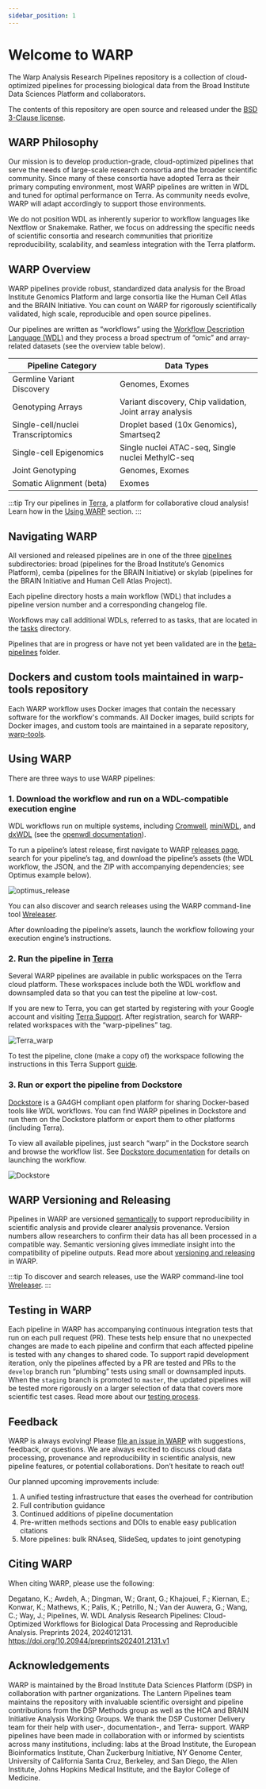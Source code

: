 ```yaml
---
sidebar_position: 1
---
```


# Welcome to WARP 

The Warp Analysis Research Pipelines repository is a collection of cloud-optimized pipelines for processing biological data from the Broad Institute Data Sciences Platform and collaborators.

The contents of this repository are open source and released under the [BSD 3-Clause license](https://github.com/broadinstitute/warp/blob/master/LICENSE).

## WARP Philosophy

Our mission is to develop production-grade, cloud-optimized pipelines that serve the needs of large-scale research consortia and the broader scientific community. Since many of these consortia have adopted Terra as their primary computing environment, most WARP pipelines are written in WDL and tuned for optimal performance on Terra. As community needs evolve, WARP will adapt accordingly to support those environments.

We do not position WDL as inherently superior to workflow languages like Nextflow or Snakemake. Rather, we focus on addressing the specific needs of scientific consortia and research communities that prioritize reproducibility, scalability, and seamless integration with the Terra platform. 

## WARP Overview

WARP pipelines provide robust, standardized data analysis for the Broad Institute Genomics Platform and large consortia like the Human Cell Atlas and the BRAIN Initiative. You can count on WARP for rigorously scientifically validated, high scale, reproducible and open source pipelines.

Our pipelines are written as “workflows” using the [Workflow Description Language (WDL)](https://openwdl.org/) and they process a broad spectrum of “omic” and array-related datasets (see the overview table below).

| Pipeline Category | Data Types |
| --- | --- |
| Germline Variant Discovery | Genomes, Exomes |
| Genotyping Arrays | Variant discovery, Chip validation, Joint array analysis |
| Single-cell/nuclei Transcriptomics | Droplet based (10x Genomics), Smartseq2 |
| Single-cell Epigenomics | Single nuclei ATAC-seq, Single nuclei MethylC-seq |
| Joint Genotyping | Genomes, Exomes |
| Somatic Alignment (beta) | Exomes |

:::tip
Try our pipelines in [Terra](https://app.terra.bio/#workspaces?tagsFilter%5B0%5D=warp-pipelines&tab=public), a platform for collaborative cloud analysis! Learn how  in the [Using WARP](#2-run-the-pipeline-in-terra) section.
:::


## Navigating WARP

All versioned and released pipelines are in one of the three [pipelines](https://github.com/broadinstitute/warp/tree/master/pipelines) subdirectories: broad (pipelines for the Broad Institute’s Genomics Platform), cemba (pipelines for the BRAIN Initiative) or skylab (pipelines for the BRAIN Initiative and Human Cell Atlas Project).

Each pipeline directory hosts a main workflow (WDL) that includes a pipeline version number and a corresponding changelog file.

Workflows may call additional WDLs, referred to as tasks, that are located in the [tasks](https://github.com/broadinstitute/warp/tree/master/tasks) directory.

Pipelines that are in progress or have not yet been validated are in the [beta-pipelines](https://github.com/broadinstitute/warp/tree/master/beta-pipelines) folder.

## Dockers and custom tools maintained in warp-tools repository
Each WARP workflow uses Docker images that contain the necessary software for the workflow's commands. All Docker images, build scripts for Docker images, and custom tools are maintained in a separate repository, [warp-tools](https://github.com/broadinstitute/warp-tools).

## Using WARP
There are three ways to use WARP pipelines:
### 1. Download the workflow and run on a WDL-compatible execution engine

WDL workflows run on multiple systems, including [Cromwell](https://cromwell.readthedocs.io/en/stable/), [miniWDL](https://github.com/chanzuckerberg/miniwdl), and [dxWDL](https://github.com/dnanexus/dxWDL) (see the [openwdl documentation](https://github.com/openwdl/wdl#execution-engines)). 


To run a pipeline’s latest release, first navigate to WARP [releases page](https://github.com/broadinstitute/warp/releases), search for your pipeline’s tag, and download the pipeline’s assets (the WDL workflow, the JSON, and the ZIP with accompanying dependencies; see Optimus example below).

![optimus_release](./images/optimus_release.png)

You can also discover and search releases using the WARP command-line tool [Wreleaser](https://github.com/broadinstitute/warp/tree/develop/wreleaser).

After downloading the pipeline’s assets, launch the workflow following your execution engine’s instructions.

### 2. Run the pipeline in [Terra](https://app.terra.bio/#workspaces?tagsFilter%5B0%5D=warp-pipelines&tab=public)

Several WARP pipelines are available in public workspaces on the Terra cloud platform. These workspaces include both the WDL workflow and downsampled data so that you can test the pipeline at low-cost.

If you are new to Terra, you can get started by registering with your Google account and visiting [Terra Support](https://support.terra.bio/hc/en-us). After registration, search for WARP-related workspaces with the “warp-pipelines” tag.

![Terra_warp](./images/Terra_warp.png)

To test the pipeline, clone (make a copy of) the workspace following the instructions in this Terra Support [guide](https://support.terra.bio/hc/en-us/articles/360026130851).

### 3. Run or export the pipeline from Dockstore

[Dockstore](https://dockstore.org/) is a GA4GH compliant open platform for sharing Docker-based tools like WDL workflows. You can find WARP pipelines in Dockstore and run them on the Dockstore platform or export them to other platforms (including Terra).

To view all available pipelines, just search “warp” in the Dockstore search and browse the workflow list. See [Dockstore documentation](https://docs.dockstore.org/en/develop/index.html) for details on launching the workflow.

![Dockstore](./images/Dockstore.png)

## WARP Versioning and Releasing

Pipelines in WARP are versioned [semantically](https://semver.org/) to support reproducibility in scientific analysis and provide clearer analysis provenance. Version numbers allow researchers to confirm their data has all been processed in a compatible way. Semantic versioning gives immediate insight into the compatibility of pipeline outputs. Read more about [versioning and releasing](./About_WARP/VersionAndReleasePipelines.md) in WARP.

:::tip To discover and search releases, use the WARP command-line tool [Wreleaser](https://github.com/broadinstitute/warp/tree/develop/wreleaser).
:::

## Testing in WARP

Each pipeline in WARP has accompanying continuous integration tests that run on each pull request (PR). These tests help ensure that no unexpected changes are made to each pipeline and confirm that each affected pipeline is tested with any changes to shared code. To support rapid development iteration, only the pipelines affected by a PR are tested and PRs to the `develop` branch run “plumbing” tests using small or downsampled inputs. When the `staging` branch is promoted to `master`, the updated pipelines will be tested more rigorously on a larger selection of data that covers more scientific test cases. Read more about our [testing process](./About_WARP/TestingPipelines.md).

## Feedback

WARP is always evolving! Please [file an issue in WARP](https://github.com/broadinstitute/warp/issues) with suggestions, feedback, or questions. We are always excited to discuss cloud data processing, provenance and reproducibility in scientific analysis, new pipeline features, or potential collaborations. Don’t hesitate to reach out!

Our planned upcoming improvements include:

1. A unified testing infrastructure that eases the overhead for contribution
2. Full contribution guidance
3. Continued additions of pipeline documentation
4. Pre-written methods sections and DOIs to enable easy publication citations
5. More pipelines: bulk RNAseq, SlideSeq, updates to joint genotyping

## Citing WARP
When citing WARP, please use the following:

Degatano, K.; Awdeh, A.; Dingman, W.; Grant, G.; Khajouei, F.; Kiernan, E.; Konwar, K.; Mathews, K.; Palis, K.; Petrillo, N.; Van der Auwera, G.; Wang, C.; Way, J.; Pipelines, W. WDL Analysis Research Pipelines: Cloud-Optimized Workflows for Biological Data Processing and Reproducible Analysis. Preprints 2024, 2024012131. https://doi.org/10.20944/preprints202401.2131.v1

## Acknowledgements

WARP is maintained by the Broad Institute Data Sciences Platform (DSP) in collaboration with partner organizations. The Lantern Pipelines team maintains the repository with invaluable scientific oversight and pipeline contributions from the DSP Methods group as well as the HCA and BRAIN Initiative Analysis Working Groups. We thank the DSP Customer Delivery team for their help with user-, documentation-, and Terra- support. WARP pipelines have been made in collaboration with or informed by scientists across many institutions, including: labs at the Broad Institute, the European Bioinformatics Institute, Chan Zuckerburg Initiative, NY Genome Center, University of California Santa Cruz, Berkeley, and San Diego, the Allen Institute, Johns Hopkins Medical Institute, and the Baylor College of Medicine.

